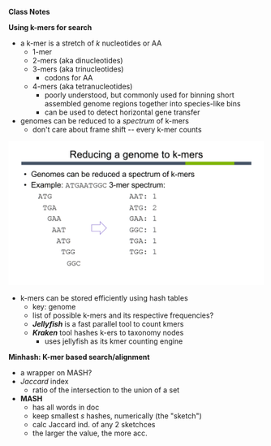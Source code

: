 **Class Notes**

**Using k-mers for search**
- a k-mer is a stretch of *k* nucleotides or AA
    - 1-mer
    - 2-mers (aka dinucleotides)
    - 3-mers (aka trinucleotides)
        - codons for AA
    - 4-mers (aka tetranucleotides)
        - poorly understood, but commonly used for binning short assembled genome regions together into species-like bins
        - can be used to detect horizontal gene transfer
- genomes can be reduced to a *spectrum* of k-mers
    - don't care about frame shift -- every k-mer counts  

![k-mer example](./images/9-25-2023/k-mer_example.png)  

- k-mers can be stored efficiently using hash tables
    - key: genome
    - list of possible k-mers and its respective frequencies?
    - ***Jellyfish*** is a fast parallel tool to count kmers
    - ***Kraken*** tool hashes k-ers to taxonomy nodes
        - uses jellyfish as its kmer counting engine

**Minhash: K-mer based search/alignment**
- a wrapper on MASH?
- *Jaccard* index
    - ratio of the intersection to the union of a set
- **MASH**
    - has all words in doc
    - keep smallest *s* hashes, numerically (the "sketch")
    - calc Jaccard ind. of any 2 sketchces
    - the larger the value, the more acc.